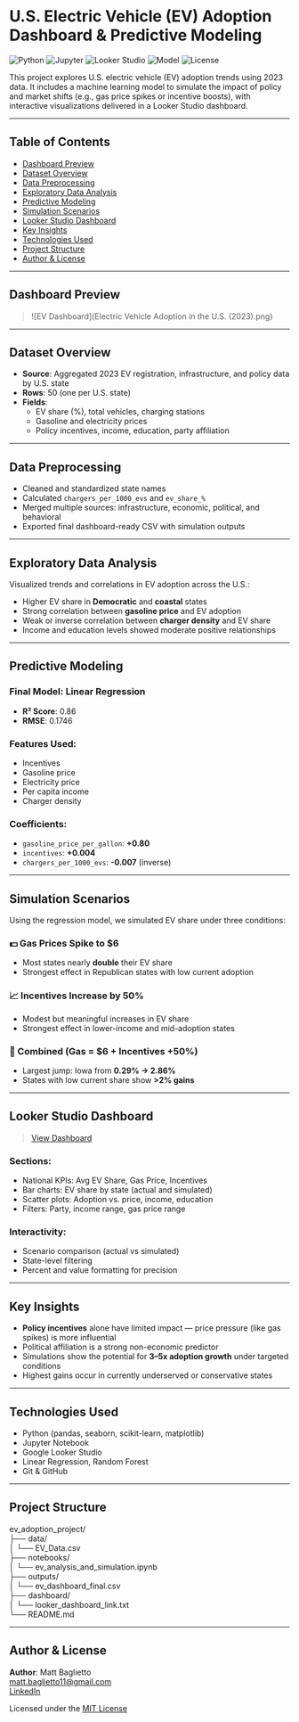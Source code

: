 # U.S. Electric Vehicle (EV) Adoption Dashboard & Predictive Modeling

![Python](https://img.shields.io/badge/Python-3.10-blue?logo=python)
![Jupyter](https://img.shields.io/badge/Jupyter-Notebook-orange?logo=jupyter)
![Looker Studio](https://img.shields.io/badge/Looker-Studio-4285F4?logo=google)
![Model](https://img.shields.io/badge/Model-Linear_Regression-success)
![License](https://img.shields.io/badge/License-MIT-green)

This project explores U.S. electric vehicle (EV) adoption trends using 2023 data. It includes a machine learning model to simulate the impact of policy and market shifts (e.g., gas price spikes or incentive boosts), with interactive visualizations delivered in a Looker Studio dashboard.

---

## Table of Contents

- [Dashboard Preview](#-dashboard-preview)
- [Dataset Overview](#-dataset-overview)
- [Data Preprocessing](#-data-preprocessing)
- [Exploratory Data Analysis](#-exploratory-data-analysis)
- [Predictive Modeling](#-predictive-modeling)
- [Simulation Scenarios](#-simulation-scenarios)
- [Looker Studio Dashboard](#-looker-studio-dashboard)
- [Key Insights](#-key-insights)
- [Technologies Used](#-technologies-used)
- [Project Structure](#-project-structure)
- [Author & License](#-author--license)

---

## Dashboard Preview

> ![EV Dashboard](Electric Vehicle Adoption in the U.S. (2023).png)

---

## Dataset Overview

- **Source**: Aggregated 2023 EV registration, infrastructure, and policy data by U.S. state  
- **Rows**: 50 (one per U.S. state)  
- **Fields**:
  - EV share (%), total vehicles, charging stations
  - Gasoline and electricity prices
  - Policy incentives, income, education, party affiliation

---

## Data Preprocessing

- Cleaned and standardized state names  
- Calculated `chargers_per_1000_evs` and `ev_share_%`  
- Merged multiple sources: infrastructure, economic, political, and behavioral
- Exported final dashboard-ready CSV with simulation outputs

---

## Exploratory Data Analysis

Visualized trends and correlations in EV adoption across the U.S.:

- Higher EV share in **Democratic** and **coastal** states  
- Strong correlation between **gasoline price** and EV adoption  
- Weak or inverse correlation between **charger density** and EV share  
- Income and education levels showed moderate positive relationships

---

## Predictive Modeling

### Final Model: Linear Regression

- **R² Score**: 0.86  
- **RMSE**: 0.1746

### Features Used:
- Incentives  
- Gasoline price  
- Electricity price  
- Per capita income  
- Charger density

### Coefficients:
- `gasoline_price_per_gallon`: **+0.80**  
- `incentives`: **+0.004**  
- `chargers_per_1000_evs`: **-0.007** (inverse)

---

## Simulation Scenarios

Using the regression model, we simulated EV share under three conditions:

### 💵 Gas Prices Spike to $6
- Most states nearly **double** their EV share
- Strongest effect in Republican states with low current adoption

### 📈 Incentives Increase by 50%
- Modest but meaningful increases in EV share
- Strongest effect in lower-income and mid-adoption states

### 🔁 Combined (Gas = $6 + Incentives +50%)
- Largest jump: Iowa from **0.29% → 2.86%**  
- States with low current share show **>2% gains**

---

## Looker Studio Dashboard

> [View Dashboard](https://lookerstudio.google.com/reporting/9f9c6faa-95b9-4939-b8e4-cf541b8a3759)

### Sections:
- National KPIs: Avg EV Share, Gas Price, Incentives
- Bar charts: EV share by state (actual and simulated)
- Scatter plots: Adoption vs. price, income, education
- Filters: Party, income range, gas price range

### Interactivity:
- Scenario comparison (actual vs simulated)
- State-level filtering
- Percent and value formatting for precision

---

## Key Insights

- **Policy incentives** alone have limited impact — price pressure (like gas spikes) is more influential  
- Political affiliation is a strong non-economic predictor  
- Simulations show the potential for **3–5x adoption growth** under targeted conditions  
- Highest gains occur in currently underserved or conservative states

---

## Technologies Used

- Python (pandas, seaborn, scikit-learn, matplotlib)
- Jupyter Notebook
- Google Looker Studio
- Linear Regression, Random Forest
- Git & GitHub

---

## Project Structure

ev_adoption_project/<br>
├── data/<br>
│ └── EV_Data.csv<br>
├── notebooks/<br>
│ └── ev_analysis_and_simulation.ipynb<br>
├── outputs/<br>
│ └── ev_dashboard_final.csv<br>
├── dashboard/<br>
│ └── looker_dashboard_link.txt<br>
└── README.md<br>

---

## Author & License

**Author**: Matt Baglietto  
matt.baglietto11@gmail.com  
[LinkedIn](https://www.linkedin.com/in/matthewbaglietto)

Licensed under the [MIT License](LICENSE)